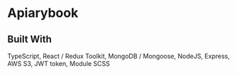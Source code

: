 # Apiarybook

## Built With
TypeScript,
React / Redux Toolkit,
MongoDB / Mongoose,
NodeJS, Express,
AWS S3,
JWT token,
Module SCSS

